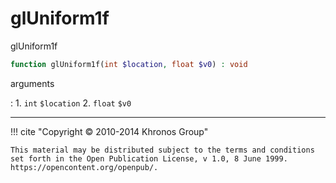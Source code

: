 # glUniform1f
glUniform1f

```php
function glUniform1f(int $location, float $v0) : void
```



arguments

:    1. `int` `$location` 
    2. `float` `$v0` 



---
     

!!! cite "Copyright © 2010-2014 Khronos Group"

    This material may be distributed subject to the terms and conditions set forth in the Open Publication License, v 1.0, 8 June 1999. https://opencontent.org/openpub/.